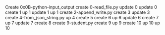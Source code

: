 Create 0x0B-python-input_output
create 0-read_file.py
update 0
update 0
create 1
up 1
update 1
up 1
create 2-append_write.py
create 3
update 3
create 4-from_json_string.py
up 4
create 5
create 6
up 6
update 6
create 7
up 7
update 7
create 8
create 9-student.py
create 9
up 9
create 10
up 10
up 10
